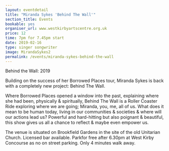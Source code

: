 ```yaml
---
layout: eventdetail
title: "Miranda Sykes 'Behind The Wall'"
section_title: Events
bookable: yes
organiser_url: www.westkirbyartscentre.org.uk
price: 12
time: 7pm for 7.45pm start
date: 2019-02-16
type: singer songwriter
image: MirandaSykes2
permalink: /events/miranda-sykes-behind-the-wall
---
```


Behind the Wall: 2019

Building on the success of her Borrowed Places tour, Miranda Sykes is back with a completely new project: Behind The Wall.

Where Borrowed Places opened a window into the past, explaining where she had been, physically & spiritually, Behind The Wall is a Roller Coaster Ride exploring where we are going; Miranda, you, me, all of us. What does it mean to be human today, living in our communities & societies & where will our actions lead us?
Powerful and hard-hitting but also poignant & beautiful, this show gives us all a chance to reflect & maybe even empower us.

The venue is situated on Brookfield Gardens in the site of the old Unitarian Church. Licensed bar available. Parkfor free after 6.30pm at West Kirby Concourse as no on street parking. Only 4 minutes walk away.
